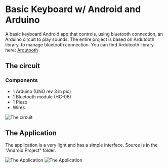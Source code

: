 # Basic Keyboard w/ Android and Arduino

A basic keyboard Android app that controls, using bluetooth connection, an Arduino circuit to play sounds. The entire project is based on Ardutooth library, to manage bluetooth connection.
You can find Ardutooth library here: [Ardutooth](https://github.com/giuseppebrb/Ardutooth)


## The circuit

### Components
* 1 Arduino (UNO rev 3 in pic)
* 1 Bluetooth module (HC-06)
* 1 Piezo
* Wires


![The circuit](http://s10.postimg.org/9tm2c0jcp/Circuit.jpg)


## The Application

The application is a very light and has a simple interface. Source is in the "Android Project" folder.

![The Application](http://s10.postimg.org/wehfvbv95/Screenshot_2016_02_06_11_33_27.png)
![The Application](http://s18.postimg.org/hkvswum7d/Screenshot_2016_02_06_11_33_35.png)
